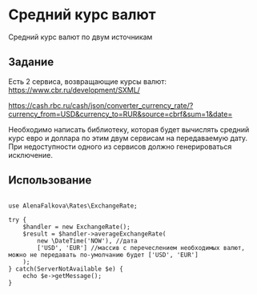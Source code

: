 #  Средний курс валют #
Средний курс валют по двум источникам

## Задание ##
Есть 2 сервиса, возвращающие курсы валют:
https://www.cbr.ru/development/SXML/

https://cash.rbc.ru/cash/json/converter_currency_rate/?currency_from=USD&currency_to=RUR&source=cbrf&sum=1&date=

Необходимо написать библиотеку, которая будет вычислять средний курс евро и доллара по этим двум сервисам на передаваемую дату. При недоступности одного из сервисов должно генерироваться исключение.

## Использование ##
```<?php

use AlenaFalkova\Rates\ExchangeRate;

try {
    $handler = new ExchangeRate();
    $result = $handler->averageExchangeRate(
        new \DateTime('NOW'), //дата
        ['USD', 'EUR'] //массив с перечеслением необходимых валют, можно не передавать по-умолчанию будет ['USD', 'EUR']
    );
} catch(ServerNotAvailable $e) {
    echo $e->getMessage();
}
